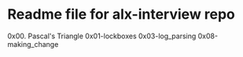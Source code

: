 # Readme file for alx-interview repo

0x00. Pascal's Triangle
0x01-lockboxes
0x03-log_parsing
0x08-making_change
